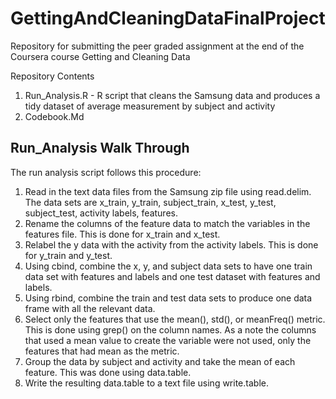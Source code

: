 # GettingAndCleaningDataFinalProject
Repository for submitting the peer graded assignment at the end of the Coursera course Getting and Cleaning Data

Repository Contents
1. Run_Analysis.R - R script that cleans the Samsung data and produces a tidy dataset of average measurement by subject and activity
2. Codebook.Md

## Run_Analysis Walk Through
The run analysis script follows this procedure:
1. Read in the text data files from the Samsung zip file using read.delim. The data sets are x_train, y_train, subject_train, x_test, y_test, subject_test, activity labels, features.
2. Rename the columns of the feature data to match the variables in the features file. This is done for x_train and x_test.
3. Relabel the y data with the activity from the activity labels. This is done for y_train and y_test.
4. Using cbind, combine the x, y, and subject data sets to have one train data set with features and labels and one test dataset with features and labels.
5. Using rbind, combine the train and test data sets to produce one data frame with all the relevant data.
6. Select only the features that use the mean(), std(), or meanFreq() metric. This is done using grep() on the column names. As a note the columns that used a mean value to create the variable were not used, only the features that had mean as the metric.
7. Group the data by subject and activity and take the mean of each feature. This was done using data.table.
8. Write the resulting data.table to a text file using write.table.
